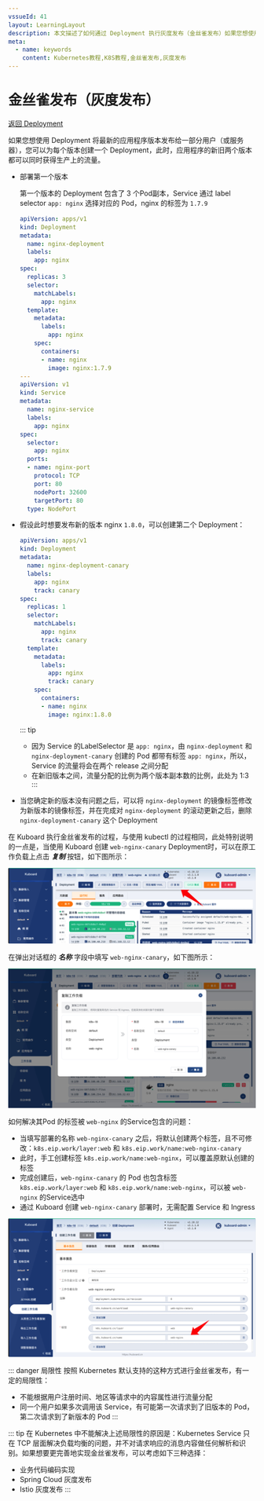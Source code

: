 ```yaml
---
vssueId: 41
layout: LearningLayout
description: 本文描述了如何通过 Deployment 执行灰度发布（金丝雀发布）如果您想使用 Deployment 将最新的应用程序版本发布给一部分用户（或服务器），您可以为每个版本创建一个 Deployment，此时，应用程序的新旧两个版本都可以同时获得生产上的流量。
meta:
  - name: keywords
    content: Kubernetes教程,K8S教程,金丝雀发布,灰度发布
---
```


# 金丝雀发布（灰度发布）

<AdSenseTitle/>

[返回 Deployment](./#deployment-概述)

如果您想使用 Deployment 将最新的应用程序版本发布给一部分用户（或服务器），您可以为每个版本创建一个 Deployment，此时，应用程序的新旧两个版本都可以同时获得生产上的流量。

<b-card>
<b-tabs content-class="mt-3">
<b-tab title="使用 kubectl 执行金丝雀发布" active>

* 部署第一个版本

  第一个版本的 Deployment 包含了 3 个Pod副本，Service 通过 label selector `app: nginx` 选择对应的 Pod，nginx 的标签为 `1.7.9`
  ``` yaml
  apiVersion: apps/v1
  kind: Deployment
  metadata:
    name: nginx-deployment
    labels:
      app: nginx
  spec:
    replicas: 3
    selector:
      matchLabels:
        app: nginx
    template:
      metadata:
        labels:
          app: nginx
      spec:
        containers:
        - name: nginx
          image: nginx:1.7.9
  ---
  apiVersion: v1
  kind: Service
  metadata:
    name: nginx-service
    labels:
      app: nginx
  spec:
    selector:
      app: nginx
    ports:
    - name: nginx-port
      protocol: TCP
      port: 80
      nodePort: 32600
      targetPort: 80
    type: NodePort
  ```

* 假设此时想要发布新的版本 nginx `1.8.0`，可以创建第二个 Deployment：

  ``` yaml
  apiVersion: apps/v1
  kind: Deployment
  metadata:
    name: nginx-deployment-canary
    labels:
      app: nginx
      track: canary
  spec:
    replicas: 1
    selector:
      matchLabels:
        app: nginx
        track: canary
    template:
      metadata:
        labels:
          app: nginx
          track: canary
      spec:
        containers:
        - name: nginx
          image: nginx:1.8.0
  ```

  ::: tip
  * 因为 Service 的LabelSelector 是 `app: nginx`，由 `nginx-deployment` 和 `nginx-deployment-canary` 创建的 Pod 都带有标签 `app: nginx`，所以，Service 的流量将会在两个 release 之间分配
  * 在新旧版本之间，流量分配的比例为两个版本副本数的比例，此处为 1:3
  :::

* 当您确定新的版本没有问题之后，可以将 `nginx-deployment` 的镜像标签修改为新版本的镜像标签，并在完成对 `nginx-deployment` 的滚动更新之后，删除 `nginx-deployment-canary` 这个 Deployment

</b-tab>
<b-tab title="使用 Kuboard 执行金丝雀发布">

在 Kuboard 执行金丝雀发布的过程，与使用 kubectl 的过程相同，此处特别说明的一点是，当使用 Kuboard 创建 `web-nginx-canary` Deployment时，可以在原工作负载上点击 ***复制*** 按钮，如下图所示：

![Kubernetes教程_在Kuboard中执行金丝雀发布](./canary.assets/image-20210404191658446.png)

在弹出对话框的 ***名称*** 字段中填写 `web-nginx-canary`，如下图所示：

![Kubernetes教程_在Kuboard中执行金丝雀发布](./canary.assets/image-20210404191758533.png)

如何解决其Pod 的标签被 `web-nginx` 的Service包含的问题：

* 当填写部署的名称 `web-nginx-canary` 之后，将默认创建两个标签，且不可修改：`k8s.eip.work/layer:web` 和 `k8s.eip.work/name:web-nginx-canary`
* 此时，手工创建标签 `k8s.eip.work/name:web-nginx`，可以覆盖原默认创建的标签
* 完成创建后，`web-nginx-canary` 的 Pod 也包含标签 `k8s.eip.work/layer:web` 和 `k8s.eip.work/name:web-nginx`，可以被 `web-nginx` 的Service选中
* 通过 Kuboard 创建 `web-nginx-canary` 部署时，无需配置 Service 和 Ingress

![Kubernetes教程_在Kuboard中执行金丝雀发布](./canary.assets/image-20210404192020345.png)

</b-tab>
</b-tabs>
</b-card>

::: danger 局限性
按照 Kubernetes 默认支持的这种方式进行金丝雀发布，有一定的局限性：
* 不能根据用户注册时间、地区等请求中的内容属性进行流量分配
* 同一个用户如果多次调用该 Service，有可能第一次请求到了旧版本的 Pod，第二次请求到了新版本的 Pod
:::

::: tip
在 Kubernetes 中不能解决上述局限性的原因是：Kubernetes Service 只在 TCP 层面解决负载均衡的问题，并不对请求响应的消息内容做任何解析和识别。如果想要更完善地实现金丝雀发布，可以考虑如下三种选择：
* 业务代码编码实现
* Spring Cloud 灰度发布
* Istio 灰度发布
:::
